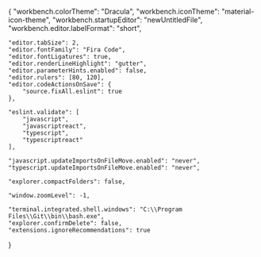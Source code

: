 {
    "workbench.colorTheme": "Dracula",
    "workbench.iconTheme": "material-icon-theme",
    "workbench.startupEditor": "newUntitledFile",
    "workbench.editor.labelFormat": "short",

    "editor.tabSize": 2,
    "editor.fontFamily": "Fira Code",
    "editor.fontLigatures": true,
    "editor.renderLineHighlight": "gutter",
    "editor.parameterHints.enabled": false,
    "editor.rulers": [80, 120],
    "editor.codeActionsOnSave": {
        "source.fixAll.eslint": true
    },
    
    "eslint.validate": [
        "javascript",
        "javascriptreact",
        "typescript",
        "typescriptreact"
    ],

    "javascript.updateImportsOnFileMove.enabled": "never",
    "typescript.updateImportsOnFileMove.enabled": "never",

    "explorer.compactFolders": false,

    "window.zoomLevel": -1,

    "terminal.integrated.shell.windows": "C:\\Program Files\\Git\\bin\\bash.exe",
    "explorer.confirmDelete": false,
    "extensions.ignoreRecommendations": true
}
